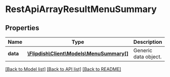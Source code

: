# RestApiArrayResultMenuSummary

## Properties
Name | Type | Description | Notes
------------ | ------------- | ------------- | -------------
**data** | [**\Flipdish\Client\Models\MenuSummary[]**](MenuSummary.md) | Generic data object. | 

[[Back to Model list]](../README.md#documentation-for-models) [[Back to API list]](../README.md#documentation-for-api-endpoints) [[Back to README]](../README.md)


